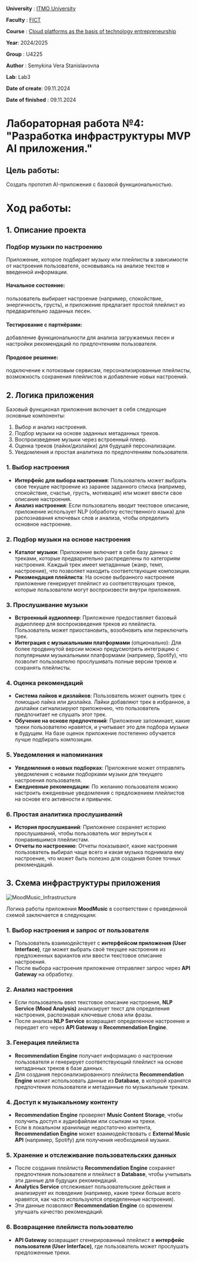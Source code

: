 **University** : [ITMO University](https://itmo.ru/ru/)

**Faculty** : [FICT](https://fict.itmo.ru)

**Course** : [Cloud platforms as the basis of technology entrepreneurship](https://itmo-ict-faculty.github.io/cloud-platforms-as-the-basis-of-technology-entrepreneurship/)

**Year**: 2024/2025

**Group** : U4225

**Author** : Semykina Vera Stanislavovna

**Lab**: Lab3

**Date of create**: 09.11.2024

**Date of finished** : 09.11.2024

# Лабораторная работа №4: "Разработка инфраструктуры MVP AI приложения."

## Цель работы:
Создать прототип AI-приложения с базовой функциональностью.

# Ход работы:

## 1. Описание проекта
### Подбор музыки по настроению
Приложение, которое подбирает музыку или плейлисты в зависимости от настроения пользователя, основываясь на анализе текстов и введенной информации.

#### Начальное состояние:
пользователь выбирает настроение (например, спокойствие, энергичность, грусть), и приложение предлагает простой плейлист из предварительно заданных песен.
#### Тестирование с партнёрами: 
добавление функциональности для анализа загружаемых песен и настройки рекомендаций по предпочтениям пользователя.
#### Продовое решение: 
подключение к потоковым сервисам, персонализированные плейлисты, возможность сохранения плейлистов и добавление новых настроений.

## 2. Логика приложения
Базовый функционал приложения включает в себя следующие основные компоненты:
1. Выбор и анализ настроения.
2. Подбор музыки на основе заданных метаданных треков.
3. Воспроизведение музыки через встроенный плеер.
4. Оценка треков (лайки/дизлайки) для будущей персонализации.
5. Уведомления и простая аналитика по предпочтениям пользователя.

### 1. **Выбор настроения**
   - **Интерфейс для выбора настроения**: Пользователь может выбрать свое текущее настроение из заранее заданного списка (например, спокойствие, счастье, грусть, мотивация) или может ввести свое описание настроения.
   - **Анализ настроения**: Если пользователь вводит текстовое описание, приложение использует NLP (обработку естественного языка) для распознавания ключевых слов и анализа, чтобы определить основное настроение.

### 2. **Подбор музыки на основе настроения**
   - **Каталог музыки**: Приложение включает в себя базу данных с треками, которые предварительно распределены по категориям настроения. Каждый трек имеет метаданные (жанр, темп, настроение), что позволяет находить соответствующие композиции.
   - **Рекомендация плейлиста**: На основе выбранного настроения приложение генерирует плейлист из соответствующих треков, которые пользователи могут воспроизвести внутри приложения.

### 3. **Прослушивание музыки**
   - **Встроенный аудиоплеер**: Приложение предоставляет базовый аудиоплеер для воспроизведения треков из плейлиста. Пользователь может приостановить, возобновить или переключить трек.
   - **Интеграция с музыкальными платформами** (опционально): Для более продвинутой версии можно предусмотреть интеграцию с популярными музыкальными платформами (например, Spotify), что позволит пользователю прослушивать полные версии треков и сохранять плейлисты.

### 4. **Оценка рекомендаций**
   - **Система лайков и дизлайков**: Пользователь может оценить трек с помощью лайка или дизлайка. Лайки добавляют трек в избранное, а дизлайки сигнализируют приложению, что пользователь предпочитает не слушать этот трек.
   - **Обучение на основе предпочтений**: Приложение запоминает, какие треки пользователю нравятся, и учитывает это для подбора музыки в будущем. На базе оценок приложение постепенно обучается лучше подбирать композиции.

### 5. **Уведомления и напоминания**
   - **Уведомления о новых подборках**: Приложение может отправлять уведомления с новыми подборками музыки для текущего настроения пользователя.
   - **Ежедневные рекомендации**: По желанию пользователя можно настроить ежедневные уведомления с предложением плейлистов на основе его активности и привычек.

### 6. **Простая аналитика прослушиваний**
   - **История прослушиваний**: Приложение сохраняет историю прослушиваний, чтобы пользователь мог вернуться к понравившимся плейлистам.
   - **Отчеты по настроению**: Отчеты показывают, какие настроения пользователь выбирал чаще всего и какая музыка поднимала ему настроение, что может быть полезно для создания более точных рекомендаций.

## 3. Схема инфраструктуры приложения
![MoodMusic_Infrastructure](https://github.com/user-attachments/assets/338b02f9-18a1-4117-ac2b-334c85f8a621)

Логика работы приложения **MoodMusic** в соответствии с приведенной схемой заключается в следующем:

### 1. Выбор настроения и запрос от пользователя
   - Пользователь взаимодействует с **интерфейсом приложения (User Interface)**, где может выбрать своё текущее настроение из предложенных вариантов или ввести текстовое описание настроения.
   - После выбора настроения приложение отправляет запрос через **API Gateway** на обработку.

### 2. Анализ настроения
   - Если пользователь ввел текстовое описание настроения, **NLP Service (Mood Analysis)** анализирует текст для определения настроения, распознавая ключевые слова или фразы.
   - После анализа **NLP Service** возвращает определенное настроение и передает его через **API Gateway** в **Recommendation Engine**.

### 3. Генерация плейлиста
   - **Recommendation Engine** получает информацию о настроении пользователя и генерирует соответствующий плейлист на основе метаданных треков в базе данных.
   - Для создания персонализированного плейлиста **Recommendation Engine** может использовать данные из **Database**, в которой хранятся предпочтения пользователя и метаданные по музыкальным трекам.

### 4. Доступ к музыкальному контенту
   - **Recommendation Engine** проверяет **Music Content Storage**, чтобы получить доступ к аудиофайлам или ссылкам на треки.
   - Если в локальном хранилище недостаточно контента, **Recommendation Engine** может взаимодействовать с **External Music API** (например, Spotify) для получения необходимой музыки.
  
### 5. Хранение и отслеживание пользовательских данных
   - После создания плейлиста **Recommendation Engine** сохраняет предпочтения пользователя и плейлист в **Database**, чтобы учитывать эти данные для будущих рекомендаций.
   - **Analytics Service** отслеживает пользовательские действия и анализирует их поведение (например, какие треки больше всего нравятся, как часто используются определенные настроения).
   - Эти данные позволяют **Recommendation Engine** со временем улучшать качество рекомендаций.

### 6. Возвращение плейлиста пользователю
   - **API Gateway** возвращает сгенерированный плейлист в **интерфейс пользователя (User Interface)**, где пользователь может прослушать предложенные треки.

